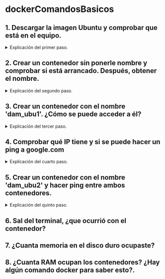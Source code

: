 # dockerComandosBasicos

## 1. Descargar la imagen Ubuntu y comprobar que está en el equipo.
<details>
<summary>Explicación del primer paso.</summary>

Usamos el comando `docker pull ubuntu` para descargar la imagen de Ubuntu a nuestro ordenador. A continuación, utilizamos `docker images` para comprobar que lo hemos hecho correctamente y que, en efecto, la imagen se ha descargado con éxito.

```bash

docker pull ubuntu

docker images
```
</details>

## 2. Crear un contenedor sin ponerle nombre y comprobar si está arrancado. Después, obtener el nombre.
<details>
<summary>Explicación del segundo paso.</summary>

Utilizo el comando `docker run -dit ubuntu:latest bash` para crear un contenedor con un nombre aleatorio, y posteriormente uso `docker ps` para ver el nombre, que es ***sweet_poitras***.

```bash

docker run -dit ubuntu:latest bash

docker ps
```
</details>

## 3. Crear un contenedor con el nombre 'dam_ubu1'. ¿Cómo se puede acceder a él?
<details>
<summary>Explicación del tercer paso.</summary>

Para crear un contenedor con nombre simplemente hay que añadir *"--name **nombre**"* al comando, quedando así: `docker run -dit --name dam_ubu1 ubuntu:latest bash`.
Para acceder, dado que estoy trabajando con **Visual Studio Code**, puedo usar el menú de Docker integrado en el programa. También podemos acceder con el comando `docker exec -it dam_ubu1 bash`.

```bash

docker run -dit --name dam_ubu1 ubuntu:latest bash

docker exec -it dam_ubu1 bash
```

</details>

## 4. Comprobar qué IP tiene y si se puede hacer un ping a google.com
<details>
<summary>Explicación del cuarto paso.</summary>

Tras llevar a cabo la `apt update` y hacer las instalaciones pertinentes con `apt install net-tools` y `apt install iputils-ping`, utilizamos el comando `ifconfig` para ver la IP del contenedor, que es **172.17.0.3**. Para hacer *ping* a Google, utilizamos `ping google.com` y así se llevará a cabo la acción, que continuará hasta que la finalicemos con **CTRL+C**.

```bash

apt update

apt install net-tools

apt install iputils-ping

ifconfig

ping google.com
```  
</details>

## 5. Crear un contenedor con el nombre 'dam_ubu2' y hacer ping entre ambos contenedores.
<details>
<summary>Explicación del quinto paso.</summary>

Creamos otra máquina siguiendo los pasos mencionados anteriormente, hacemos las instalaciones necesarias y utilizamos `ping 172.17.0.3`, que debería darnos un tiempo de respuesta increíblemente bajo.

```bash
docker run -dit --name dam_ubu2 ubuntu:latest bash

apt update

apt install net-tools

apt install iputils-ping

ifconfig

ping 172.17.0.3
```
</details>


## 6. Sal del terminal, ¿que ocurrió con el contenedor?
## 7. ¿Cuanta memoria en el disco duro ocupaste?
## 8. ¿Cuanta RAM ocupan los contenedores? ¿Hay algún comando docker para saber esto?.
